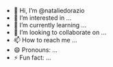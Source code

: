 - 👋 Hi, I’m @nataliedorazio
- 👀 I’m interested in ...
- 🌱 I’m currently learning ...
- 💞️ I’m looking to collaborate on ...
- 📫 How to reach me ...
- 😄 Pronouns: ...
- ⚡ Fun fact: ...

<!---
nataliedorazio/nataliedorazio is a ✨ special ✨ repository because its `README.md` (this file) appears on your GitHub profile.
You can click the Preview link to take a look at your changes.
--->
